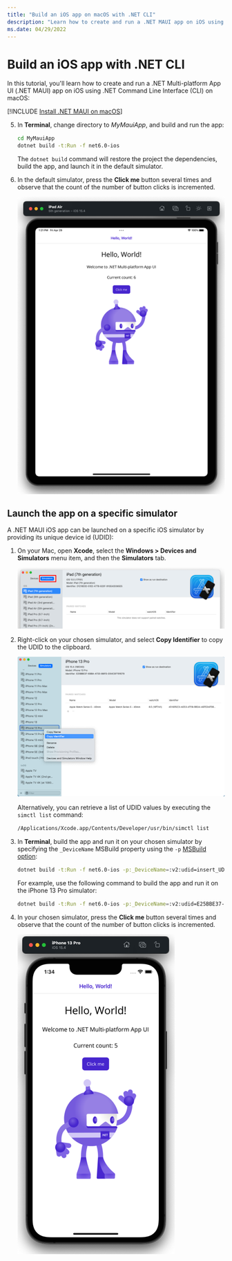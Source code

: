 ```yaml
---
title: "Build an iOS app on macOS with .NET CLI"
description: "Learn how to create and run a .NET MAUI app on iOS using .NET CLI on macOS."
ms.date: 04/29/2022
---
```


# Build an iOS app with .NET CLI

In this tutorial, you'll learn how to create and run a .NET Multi-platform App UI (.NET MAUI) app on iOS using .NET Command Line Interface (CLI) on macOS:

[!INCLUDE [Install .NET MAUI on macOS](../includes/install-create-macos.md)]

<!-- markdownlint-disable MD029 -->
5. In **Terminal**, change directory to *MyMauiApp*, and build and run the app:

    ```zsh
    cd MyMauiApp
    dotnet build -t:Run -f net6.0-ios
    ```

    The `dotnet build` command will restore the project the dependencies, build the app, and launch it in the default simulator.
    <!-- markdownlint-enable MD029 -->

1. In the default simulator, press the **Click me** button several times and observe that the count of the number of button clicks is incremented.

    ![.NET MAUI app running in the default iOS simulator](media/cli/default-simulator.png)

## Launch the app on a specific simulator

A .NET MAUI iOS app can be launched on a specific iOS simulator by providing its unique device id (UDID):

1. On your Mac, open **Xcode**, select the **Windows > Devices and Simulators** menu item, and then the **Simulators** tab.

    ![Screenshot of Xcode simulators tab](media/cli/xcode-simulators.png)

1. Right-click on your chosen simulator, and select **Copy Identifier** to copy the UDID to the clipboard.

    ![Screenshot of copy identifier menu option in Xcode](media/cli/xcode-copy-identifier.png)

    Alternatively, you can retrieve a list of UDID values by executing the `simctl list` command:

    ```zsh
    /Applications/Xcode.app/Contents/Developer/usr/bin/simctl list
    ```

1. In **Terminal**, build the app and run it on your chosen simulator by specifying the `_DeviceName` MSBuild property using the `-p` [MSBuild option](/dotnet/core/tools/dotnet-build#msbuild):

    ```zsh
    dotnet build -t:Run -f net6.0-ios -p:_DeviceName=:v2:udid=insert_UDID_here
    ```

    For example, use the following command to build the app and run it on the iPhone 13 Pro simulator:

    ```zsh
    dotnet build -t:Run -f net6.0-ios -p:_DeviceName=:v2:udid=E25BBE37-69BA-4720-B6FD-D54C97791E79
    ```

1. In your chosen simulator, press the **Click me** button several times and observe that the count of the number of button clicks is incremented.

    ![.NET MAUI app running in iPhone 13 Pro simulator](media/cli/chosen-simulator.png)
